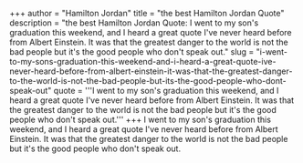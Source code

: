+++
author = "Hamilton Jordan"
title = "the best Hamilton Jordan Quote"
description = "the best Hamilton Jordan Quote: I went to my son's graduation this weekend, and I heard a great quote I've never heard before from Albert Einstein. It was that the greatest danger to the world is not the bad people but it's the good people who don't speak out."
slug = "i-went-to-my-sons-graduation-this-weekend-and-i-heard-a-great-quote-ive-never-heard-before-from-albert-einstein-it-was-that-the-greatest-danger-to-the-world-is-not-the-bad-people-but-its-the-good-people-who-dont-speak-out"
quote = '''I went to my son's graduation this weekend, and I heard a great quote I've never heard before from Albert Einstein. It was that the greatest danger to the world is not the bad people but it's the good people who don't speak out.'''
+++
I went to my son's graduation this weekend, and I heard a great quote I've never heard before from Albert Einstein. It was that the greatest danger to the world is not the bad people but it's the good people who don't speak out.
